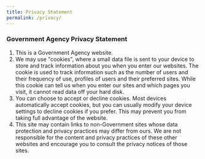 ```yaml
---
title: Privacy Statement
permalink: /privacy/
---
```

### **Government Agency Privacy Statement**

1. This is a Government Agency website. 
2. We may use "cookies", where a small data file is sent to your device to store and track information about you when you enter our websites. The cookie is used to track information such as the number of users and their frequency of use, profiles of users and their preferred sites. While this cookie can tell us when you enter our sites and which pages you visit, it cannot read data off your hard disk. 
3. You can choose to accept or decline cookies. Most devices automatically accept cookies, but you can usually modify your device settings to decline cookies if you prefer. This may prevent you from taking full advantage of the website. 
4. This site may contain links to non-Government sites whose data protection and privacy practices may differ from ours. We are not responsible for the content and privacy practices of these other websites and encourage you to consult the privacy notices of those sites.